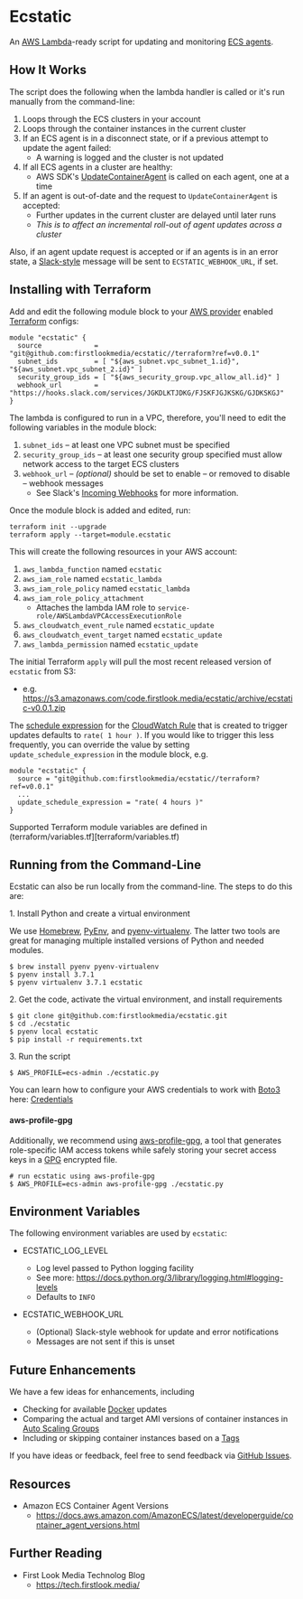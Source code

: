 
# Ecstatic

An [AWS Lambda](https://aws.amazon.com/lambda/)-ready script for updating and monitoring [ECS agents](https://github.com/aws/amazon-ecs-agent).

## How It Works

The script does the following when the lambda handler is called or it's run manually from the command-line:

1. Loops through the ECS clusters in your account
2. Loops through the container instances in the current cluster
3. If an ECS agent is in a disconnect state, or if a previous attempt to update the agent failed:
    - A warning is logged and the cluster is not updated
4. If all ECS agents in a cluster are healthy:
    - AWS SDK's [UpdateContainerAgent](https://docs.aws.amazon.com/AmazonECS/latest/APIReference/API_UpdateContainerAgent.html) is called on each agent, one at a time
5. If an agent is out-of-date and the request to `UpdateContainerAgent` is accepted:
    - Further updates in the current cluster are delayed until later runs
    - _This is to affect an incremental roll-out of agent updates across a cluster_

Also, if an agent update request is accepted or if an agents is in an error state, a [Slack-style](https://api.slack.com/incoming-webhooks) message will be sent to `ECSTATIC_WEBHOOK_URL`, if set.

## Installing with Terraform

Add and edit the following module block to your [AWS provider](https://www.terraform.io/docs/providers/aws/) enabled [Terraform](https://www.terraform.io/) configs:

```
module "ecstatic" {
  source             = "git@github.com:firstlookmedia/ecstatic//terraform?ref=v0.0.1"
  subnet_ids         = [ "${aws_subnet.vpc_subnet_1.id}", "${aws_subnet.vpc_subnet_2.id}" ]
  security_group_ids = [ "${aws_security_group.vpc_allow_all.id}" ]
  webhook_url        = "https://hooks.slack.com/services/JGKDLKTJDKG/FJSKFJGJKSKG/GJDKSKGJ"
}
```

The lambda is configured to run in a VPC, therefore, you'll need to edit the following variables in the module block:

1. `subnet_ids` – at least one VPC subnet must be specified
2. `security_group_ids` – at least one security group specified must allow network access to the target ECS clusters
3. `webhook_url` – _(optional)_ should be set to enable – or removed to disable – webhook messages
    - See Slack's [Incoming Webhooks](https://api.slack.com/incoming-webhooks) for more information.

Once the module block is added and edited, run:

```
terraform init --upgrade
terraform apply --target=module.ecstatic
```

This will create the following resources in your AWS account:

1. `aws_lambda_function` named `ecstatic`
1. `aws_iam_role` named `ecstatic_lambda`
1. `aws_iam_role_policy` named `ecstatic_lambda`
1. `aws_iam_role_policy_attachment`
    - Attaches the lambda IAM role to `service-role/AWSLambdaVPCAccessExecutionRole`
1. `aws_cloudwatch_event_rule` named `ecstatic_update`
1. `aws_cloudwatch_event_target` named `ecstatic_update`
1. `aws_lambda_permission` named `ecstatic_update`

The initial Terraform `apply` will pull the most recent released version of `ecstatic` from S3:

* e.g. https://s3.amazonaws.com/code.firstlook.media/ecstatic/archive/ecstatic-v0.0.1.zip

The [schedule expression](https://docs.aws.amazon.com/AmazonCloudWatch/latest/events/ScheduledEvents.html) for the [CloudWatch Rule](https://docs.aws.amazon.com/AmazonCloudWatch/latest/events/Create-CloudWatch-Events-Scheduled-Rule.html) that is created to trigger updates defaults to `rate( 1 hour )`.  If you would like to trigger this less frequently, you can override the value by setting `update_schedule_expression` in the module block, e.g.

```
module "ecstatic" {
  source = "git@github.com:firstlookmedia/ecstatic//terraform?ref=v0.0.1"
  ...
  update_schedule_expression = "rate( 4 hours )"
}
```

Supported Terraform module variables are defined in (terraform/variables.tf][terraform/variables.tf)

## Running from the Command-Line

Ecstatic can also be run locally from the command-line.  The steps to do this are:

1\. Install Python and create a virtual environment

We use [Homebrew](https://brew.sh/), [PyEnv](https://github.com/pyenv/pyenv), and [pyenv-virtualenv](https://github.com/pyenv/pyenv-virtualenv).  The latter two tools are great for managing multiple installed versions of Python and needed modules.

```
$ brew install pyenv pyenv-virtualenv
$ pyenv install 3.7.1
$ pyenv virtualenv 3.7.1 ecstatic
```

2\. Get the code, activate the virtual environment, and install requirements

```
$ git clone git@github.com:firstlookmedia/ecstatic.git
$ cd ./ecstatic
$ pyenv local ecstatic
$ pip install -r requirements.txt
```

3\. Run the script

```
$ AWS_PROFILE=ecs-admin ./ecstatic.py
```

You can learn how to configure your AWS credentials to work with [Boto3](https://github.com/boto/boto3) here: [Credentials](https://boto3.amazonaws.com/v1/documentation/api/latest/guide/configuration.html)

#### aws-profile-gpg

Additionally, we recommend using [aws-profile-gpg](https://github.com/firstlookmedia/aws-profile-gpg), a tool that generates role-specific IAM access tokens while safely storing your secret access keys in a [GPG](https://www.gnupg.org/) encrypted file.

```
# run ecstatic using aws-profile-gpg
$ AWS_PROFILE=ecs-admin aws-profile-gpg ./ecstatic.py
```

## Environment Variables

The following environment variables are used by `ecstatic`:

* ECSTATIC_LOG_LEVEL
    * Log level passed to Python logging facility
    * See more: https://docs.python.org/3/library/logging.html#logging-levels
    * Defaults to `INFO`

* ECSTATIC_WEBHOOK_URL
    * (Optional) Slack-style webhook for update and error notifications
    * Messages are not sent if this is unset

## Future Enhancements

We have a few ideas for enhancements, including

- Checking for available [Docker](https://www.docker.com) updates
- Comparing the actual and target AMI versions of container instances in [Auto Scaling Groups](https://docs.aws.amazon.com/autoscaling/ec2/userguide/AutoScalingGroup.html)
- Including or skipping container instances based on a [Tags](https://docs.aws.amazon.com/AWSEC2/latest/UserGuide/Using_Tags.html)

If you have ideas or feedback, feel free to send feedback via [GitHub Issues](https://github.com/firstlookmedia/ecstatic/issues).

## Resources

* Amazon ECS Container Agent Versions
    - https://docs.aws.amazon.com/AmazonECS/latest/developerguide/container_agent_versions.html

## Further Reading

* First Look Media Technolog Blog
    - https://tech.firstlook.media/
